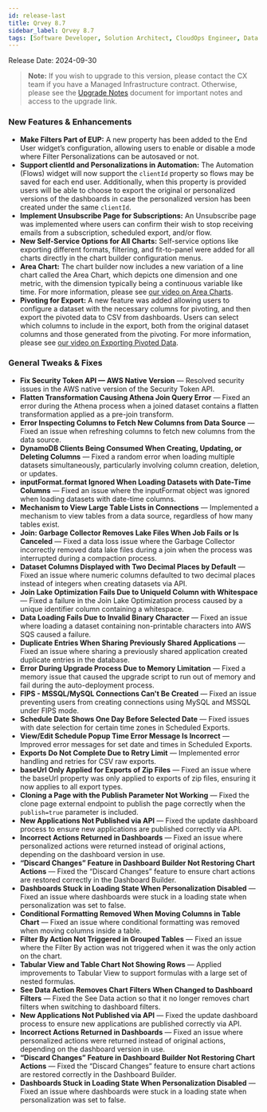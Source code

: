 ```yaml
---
id: release-last
title: Qrvey 8.7
sidebar_label: Qrvey 8.7
tags: [Software Developer, Solution Architect, CloudOps Engineer, Data Analyst]
---
```


Release Date: 2024-09-30

> **Note:** If you wish to upgrade to this version, please contact the CX team if you have a Managed Infrastructure contract. Otherwise, please see the [Upgrade Notes](../upgrade-notes) document for important notes and access to the upgrade link.

### New Features & Enhancements

- **Make Filters Part of EUP:** A new property has been added to the End User widget’s configuration, allowing users to enable or disable a mode where Filter Personalizations can be autosaved or not.
- **Support clientId and Personalizations in Automation:** The Automation (Flows) widget will now support the `clientId` property so flows may be saved for each end user. Additionally, when this property is provided users will be able to choose to export the original or personalized versions of the dashboards in case the personalized version has been created under the same `clientId`.
- **Implement Unsubscribe Page for Subscriptions:** An Unsubscribe page was implemented where users can confirm their wish to stop receiving emails from a subscription, scheduled export, and/or flow.
- **New Self-Service Options for All Charts:** Self-service options like exporting different formats, filtering, and fit-to-panel were added for all charts directly in the chart builder configuration menus.
- **Area Chart:** The chart builder now includes a new variation of a line chart called the Area Chart, which depicts one dimension and one metric, with the dimension typically being a continuous variable like time. For more information, please see [our video on Area Charts](../../video-training/release/version-8.7.md).
- **Pivoting for Export:** A new feature was added allowing users to configure a dataset with the necessary columns for pivoting, and then export the pivoted data to CSV from dashboards. Users can select which columns to include in the export, both from the original dataset columns and those generated from the pivoting. For more information, please see [our video on Exporting Pivoted Data](../../video-training/release/version-8.7.md).


<!-- 
**New Self-Service Options for All Charts** — When creating or editing a chart from the Chart Builder, it is now possible to configure whether the following options should be available for a chart: panel filtering, fit-to-panel, and exports (including the ability to control each export format individually).
**Area Chart** — We now offer single and multi-series Area Charts, which are variations of line charts. These depict one dimension and one metric, with the dimension typically being a continuous variable, such as time.
**Support for ClientId and Personalizations in Automation** — The Automation (Flows) widget now supports the `clientId` property, allowing flows to be saved per end user. Additionally, when this property is provided, users can choose to export either the original or personalized versions of dashboards, if the personalized version was created under the same `clientId`.

**Implement Unsubscribe Page for Subscriptions, Scheduled Exports, and Flows** — A new page has been implemented requiring users to confirm whenever they want to unsubscribe from any of their email exports.

**Pivoting for Exports** — This feature allows you to configure a dataset with the necessary columns for pivoting and then export the pivoted data to CSV from dashboards. Users can select which columns to include in the export, both from the original dataset columns and the columns generated by pivoting. Alternatively, datasets can be exported to CSV without applying pivoting. 
-->


### General Tweaks & Fixes

- **Fix Security Token API — AWS Native Version** — Resolved security issues in the AWS native version of the Security Token API.
- **Flatten Transformation Causing Athena Join Query Error** — Fixed an error during the Athena process when a joined dataset contains a flatten transformation applied as a pre-join transform.
- **Error Inspecting Columns to Fetch New Columns from Data Source** — Fixed an issue when refreshing columns to fetch new columns from the data source.
- **DynamoDB Clients Being Consumed When Creating, Updating, or Deleting Columns** — Fixed a random error when loading multiple datasets simultaneously, particularly involving column creation, deletion, or updates.
- **inputFormat.format Ignored When Loading Datasets with Date-Time Columns** — Fixed an issue where the inputFormat object was ignored when loading datasets with date-time columns.
- **Mechanism to View Large Table Lists in Connections** — Implemented a mechanism to view tables from a data source, regardless of how many tables exist.
- **Join: Garbage Collector Removes Lake Files When Job Fails or Is Canceled** — Fixed a data loss issue where the Garbage Collector incorrectly removed data lake files during a join when the process was interrupted during a compaction process.
- **Dataset Columns Displayed with Two Decimal Places by Default** — Fixed an issue where numeric columns defaulted to two decimal places instead of integers when creating datasets via API.
- **Join Lake Optimization Fails Due to UniqueId Column with Whitespace** — Fixed a failure in the Join Lake Optimization process caused by a unique identifier column containing a whitespace.
- **Data Loading Fails Due to Invalid Binary Character** — Fixed an issue where loading a dataset containing non-printable characters into AWS SQS caused a failure.
- **Duplicate Entries When Sharing Previously Shared Applications** — Fixed an issue where sharing a previously shared application created duplicate entries in the database.
- **Error During Upgrade Process Due to Memory Limitation** — Fixed a memory issue that caused the upgrade script to run out of memory and fail during the auto-deployment process.
- **FIPS - MSSQL/MySQL Connections Can't Be Created** — Fixed an issue preventing users from creating connections using MySQL and MSSQL under FIPS mode.
- **Schedule Date Shows One Day Before Selected Date** — Fixed issues with date selection for certain time zones in Scheduled Exports.
- **View/Edit Schedule Popup Time Error Message Is Incorrect** — Improved error messages for set date and times in Scheduled Exports.
- **Exports Do Not Complete Due to Retry Limit** — Implemented error handling and retries for CSV raw exports.
- **baseUrl Only Applied for Exports of Zip Files** — Fixed an issue where the baseUrl property was only applied to exports of zip files, ensuring it now applies to all export types.
- **Cloning a Page with the Publish Parameter Not Working** — Fixed the clone page external endpoint to publish the page correctly when the `publish=true` parameter is included.
- **New Applications Not Published via API** — Fixed the update dashboard process to ensure new applications are published correctly via API.
- **Incorrect Actions Returned in Dashboards** — Fixed an issue where personalized actions were returned instead of original actions, depending on the dashboard version in use.
- **“Discard Changes” Feature in Dashboard Builder Not Restoring Chart Actions** — Fixed the “Discard Changes” feature to ensure chart actions are restored correctly in the Dashboard Builder.
- **Dashboards Stuck in Loading State When Personalization Disabled** — Fixed an issue where dashboards were stuck in a loading state when personalization was set to false.
- **Conditional Formatting Removed When Moving Columns in Table Chart** — Fixed an issue where conditional formatting was removed when moving columns inside a table.
- **Filter By Action Not Triggered in Grouped Tables** — Fixed an issue where the Filter By action was not triggered when it was the only action on the chart.
- **Tabular View and Table Chart Not Showing Rows** — Applied improvements to Tabular View to support formulas with a large set of nested formulas.
- **See Data Action Removes Chart Filters When Changed to Dashboard Filters** — Fixed the See Data action so that it no longer removes chart filters when switching to dashboard filters.
- **New Applications Not Published via API** — Fixed the update dashboard process to ensure new applications are published correctly via API.
- **Incorrect Actions Returned in Dashboards** — Fixed an issue where personalized actions were returned instead of original actions, depending on the dashboard version in use.
- **“Discard Changes” Feature in Dashboard Builder Not Restoring Chart Actions** — Fixed the “Discard Changes” feature to ensure chart actions are restored correctly in the Dashboard Builder.
- **Dashboards Stuck in Loading State When Personalization Disabled** — Fixed an issue where dashboards were stuck in a loading state when personalization was set to false.


<!-- 
- **Security Enhancements for Token Generation** — This release addresses security vulnerabilities in the `/devapi/v4/core/login/token` endpoint by enforcing user ID requirements for token generation, preventing unauthorized access to Admin endpoints and restricted applications, and invalidating previously created tokens.

- **Dataset Join Error with Flatten Transformations** — Fixed issue when joining datasets where one source has a flatten transformation applied on paths that overlap (e.g., `forms.primary_forms.department` and `forms.primary_forms.department_assigned_to`), causing Athena to throw a `HIVE_BAD_DATA` error due to a data type mismatch, which prevents the join operation from completing successfully.

- **Column Type Validation on Reload** — Resolved a problem where manually changing a column type from `NUMERIC` to `TEXT` in a dataset and applying changes caused the system to fail with a `"ValidationError: oldColumnType is not allowed"` ensuring successful reload and correct column type assignment.

- **DynamoDB Connection Limit and CORS Errors** — Resolved issues where opening multiple simultaneous connections to DynamoDB caused 502 Bad Gateway errors and where large workflows with millions of executions resulted in CORS errors, ensuring stable operation during high-volume dataset loads and chart rendering.

- **Input Format Not Being Set for Datasets** — Resolved an issue where the input format was not being set when creating datasets from databases (e.g., MySQL, Postgres) via UI or API, restoring the ability for users to specify input formats as required.

- **Implemented Pagination and Scrolling for Database Tables in Connections** — Added functionality allowing users to paginate or scroll through tables when selecting from a database connection, ensuring visibility of any number of tables with 20 tables displayed per page, along with search capabilities across all pages.
- **Data Loss Issue During Join Process with Compaction** — Resolved an issue where a data lake was mistakenly removed from S3 when a join process was interrupted (failed or cancelled) during compaction, preventing future sync failures by ensuring data is retained in such cases.
- **Numeric Columns Defaulting to 2 Decimal Points** — Resolved an issue where numeric columns in datasets created via API defaulted to 2 decimal points when inputFormat and outputFormat properties were not specified, ensuring that numeric columns default to 0 decimal points in such cases.
- **JLO Failing Due to Whitespace in Unique ID Column** — Resolved an issue where the join optimization process (JLO) failed when a column used as a unique identifier contained a whitespace, preventing the process from completing successfully.
- **Non-Printable Characters in CSV Files Causing Dataset Load Failures** — Resolved an issue where loading a dataset with a CSV file containing non-printable characters (e.g., `#xFFFF`) into AWS SQS resulted in an error, ensuring that such characters are handled correctly without causing the dataset load to fail.
- **Duplicate App Sharing Entries in DynamoDB** — Resolved an issue where the UI allowed applications to be shared with the same user multiple times, creating duplicate entries in the `manualqastgGroups` DynamoDB table and causing Lambda timeouts, by preventing duplicate sharing and logging.
- **Memory Issue During QrveyAnswers Upgrade Script** — Resolved an issue where an upgrade script for QrveyAnswers (webform responses) ran out of memory when processing large datasets (e.g., 110K records) during an upgrade from version 7.8 to 8.4, ensuring the script completes successfully without system downtime.
- **Column Type Background Style Inconsistency** — Resolved an issue where the background style of the column type in the Dataset page appeared differently compared to the Demo environment, ensuring consistent styling across environments.
- **Issue with Column Type Validation on Dataset Reload** — Resolved an issue where reloading a dataset after manually changing column types resulted in a "ValidationError:
- **OpenID Login Issue with Microsoft Configuration** — Requesting assistance from DevOps to configure OpenID with Microsoft using the provided URL (`https://manualqastg.qrvey.com/app/index.html`). After entering credentials and resetting the password, the login process fails with the error message: “ExpressionAttributeValues must not be empty,” preventing successful login.
- **Implemented Pagination and Scrolling for Database Tables in Connections** — Added functionality allowing users to paginate or scroll through tables when selecting from a database connection, ensuring visibility of any number of tables with 20 tables displayed per page, along with search capabilities across all pages.
- **Data Sync Error Reporting in Activity Log** — Resolved an issue where data syncs using datasets as sources did not run if a source was in the loading state, and the error was only logged in CloudWatch. The error message now appears in the dataset activity log, providing better visibility to users.
- **Node.js Vulnerability Fixed** — Resolved security issue in the Node.js library.
- **Time Zone Date Selection in Scheduled Exports** — Resolved issues with date selection for specific time zones in scheduled exports.
- **Improved Error Messaging for Date and Time in Scheduled Exports** — Enhanced error messages for clarity when setting date and time in scheduled exports.
- **Error Handling and Retry Mechanism for CSV Exports** — Implemented error handling and retries for raw CSV exports to improve stability.
- **BaseUrl Application Across All Exports Fixed** — Ensured the baseUrl property is correctly applied to all export types.
- **Clone Page External Endpoint with Publish Parameter** — The clone page endpoint now publishes correctly when the publish=true parameter is included.
- **Dashboard Update Process to Prevent Failures** — Addressed issues in the dashboard update process to ensure it does not fail and publishes new applications correctly.
- **Personalized and Original Actions Based on Dashboard Version** — Resolved issues so personalized or original actions are returned correctly depending on the dashboard version.
- **"Discard Changes" in Dashboard Builder for Chart Actions** — The “Discard Changes” feature now correctly restores chart actions when applied.
- **Dashboards Stuck in Loading State with Personalization Disabled** — Resolved issues where dashboards were stuck in a loading state when personalization was set to false.
- **Conditional Formatting in Tables** — Resolved an issue where conditional formatting was removed when columns inside a table were moved.
- **Filter By Action in Grouped Tables** — Addressed an issue where the Filter By action was not triggered when it was the only action on the chart.
- **Improved Support for Large Nested Formulas in Tabular View** — Enhanced the tabular view to support formulas with a large set of nested formulas.
- **"See Data" Action to Retain Chart Filters** — The See Data action no longer removes chart filters. 
-->

